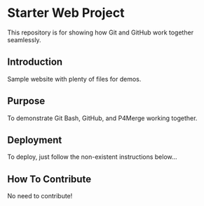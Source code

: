 # Starter Web Project

This repository is for showing how Git and GitHub work together seamlessly.

## Introduction

Sample website with plenty of files for demos.

## Purpose

To demonstrate Git Bash, GitHub, and P4Merge working together.

## Deployment

To deploy, just follow the non-existent instructions below...

## How To Contribute

No need to contribute!